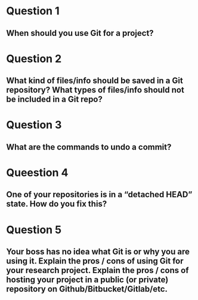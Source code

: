 # Question 1
## When should you use Git for a project?
# Question 2
## What kind of files/info should be saved in a Git repository? What types of files/info should not be included in a Git repo?
# Question 3
## What are the commands to undo a commit?
# Queestion 4
## One of your repositories is in a “detached HEAD” state. How do you fix this?
# Question 5
## Your boss has no idea what Git is or why you are using it. Explain the pros / cons of using Git for your research project. Explain the pros / cons of hosting your project in a public (or private) repository on Github/Bitbucket/Gitlab/etc.
